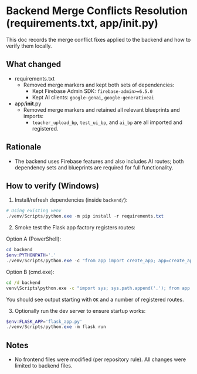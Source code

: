 # Backend Merge Conflicts Resolution (requirements.txt, app/__init__.py)

This doc records the merge conflict fixes applied to the backend and how to verify them locally.

## What changed

- requirements.txt
  - Removed merge markers and kept both sets of dependencies:
    - Kept Firebase Admin SDK: `firebase-admin>=6.5.0`
    - Kept AI clients: `google-genai`, `google-generativeai`
- app/__init__.py
  - Removed merge markers and retained all relevant blueprints and imports:
    - `teacher_upload_bp`, `test_ui_bp`, and `ai_bp` are all imported and registered.

## Rationale

- The backend uses Firebase features and also includes AI routes; both dependency sets and blueprints are required for full functionality.

## How to verify (Windows)

1) Install/refresh dependencies (inside `backend/`):

```powershell
# Using existing venv
./venv/Scripts/python.exe -m pip install -r requirements.txt
```

2) Smoke test the Flask app factory registers routes:

Option A (PowerShell):
```powershell
cd backend
$env:PYTHONPATH='.'
./venv/Scripts/python.exe -c "from app import create_app; app=create_app(); print('OK', len(list(app.url_map.iter_rules())))"
```

Option B (cmd.exe):
```bat
cd /d backend
venv\Scripts\python.exe -c "import sys; sys.path.append('.'); from app import create_app; app=create_app(); print('OK', len(list(app.url_map.iter_rules())))"
```

You should see output starting with `OK` and a number of registered routes.

3) Optionally run the dev server to ensure startup works:
```powershell
$env:FLASK_APP='flask_app.py'
./venv/Scripts/python.exe -m flask run
```

## Notes

- No frontend files were modified (per repository rule). All changes were limited to backend files.
